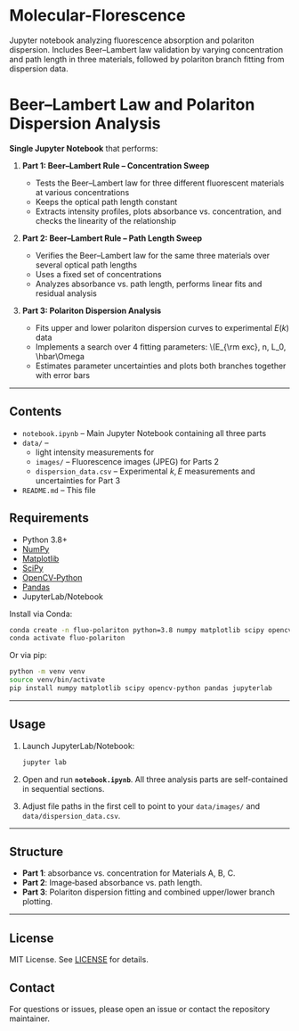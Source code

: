 # Molecular-Florescence
Jupyter notebook analyzing fluorescence absorption and polariton dispersion. Includes Beer–Lambert law validation by varying concentration and path length in three materials, followed by polariton branch fitting from dispersion data.
# Beer–Lambert Law and Polariton Dispersion Analysis

**Single Jupyter Notebook** that performs:

1. **Part 1: Beer–Lambert Rule – Concentration Sweep**

   * Tests the Beer–Lambert law for three different fluorescent materials at various concentrations
   * Keeps the optical path length constant
   * Extracts intensity profiles, plots absorbance vs. concentration, and checks the linearity of the relationship

2. **Part 2: Beer–Lambert Rule – Path Length Sweep**

   * Verifies the Beer–Lambert law for the same three materials over several optical path lengths
   * Uses a fixed set of concentrations
   * Analyzes absorbance vs. path length, performs linear fits and residual analysis

3. **Part 3: Polariton Dispersion Analysis**

   * Fits upper and lower polariton dispersion curves to experimental $E(k)$ data
   * Implements a search over 4 fitting parameters: \\(E\_{\rm exc}, n, L\_0, \hbar\Omega
   * Estimates parameter uncertainties and plots both branches together with error bars

---

## Contents

* `notebook.ipynb` – Main Jupyter Notebook containing all three parts
* `data/` –
  * light intensity measurements for 
  * `images/` – Fluorescence images (JPEG) for Parts 2
  * `dispersion_data.csv` – Experimental $k,E$ measurements and uncertainties for Part 3
* `README.md` – This file

## Requirements

* Python 3.8+
* [NumPy](https://numpy.org/)
* [Matplotlib](https://matplotlib.org/)
* [SciPy](https://scipy.org/)
* [OpenCV‑Python](https://pypi.org/project/opencv-python/)
* [Pandas](https://pandas.pydata.org/)
* JupyterLab/Notebook

Install via Conda:

```bash
conda create -n fluo-polariton python=3.8 numpy matplotlib scipy opencv-python pandas jupyterlab
conda activate fluo-polariton
```

Or via pip:

```bash
python -m venv venv
source venv/bin/activate
pip install numpy matplotlib scipy opencv-python pandas jupyterlab
```

---

## Usage

1. Launch JupyterLab/Notebook:

   ```bash
   jupyter lab
   ```
2. Open and run **`notebook.ipynb`**. All three analysis parts are self-contained in sequential sections.
3. Adjust file paths in the first cell to point to your `data/images/` and `data/dispersion_data.csv`.

---

## Structure

* **Part 1**: absorbance vs. concentration for Materials A, B, C.
* **Part 2**: Image‐based absorbance vs. path length.
* **Part 3**: Polariton dispersion fitting and combined upper/lower branch plotting.

---

## License

MIT License. See [LICENSE](LICENSE) for details.

## Contact

For questions or issues, please open an issue or contact the repository maintainer.
